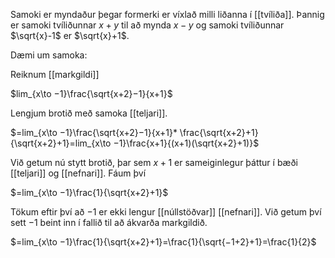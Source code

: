 Samoki er myndaður þegar formerki er víxlað milli liðanna í [[tvíliða]]. Þannig er samoki tvíliðunnar $x+y$ til að mynda $x−y$ og samoki tvíliðunnar $\sqrt{x}-1$ er $\sqrt{x}+1$.

Dæmi um samoka:

Reiknum [[markgildi]]

$lim_{x\to −1}\frac{\sqrt{x+2}−1}{x+1}$

Lengjum brotið með samoka [[teljari]].

$=lim_{x\to −1}\frac{\sqrt{x+2}−1}{x+1}* \frac{\sqrt{x+2}+1}{\sqrt{x+2}+1}=lim_{x\to −1}\frac{x+1}{(x+1)(\sqrt{x+2}+1)}$

Við getum nú stytt brotið, þar sem $x+1$
er sameiginlegur þáttur í bæði [[teljari]] og [[nefnari]]. Fáum því

$=lim_{x\to −1}\frac{1}{\sqrt{x+2}+1}$

Tökum eftir því að $−1$ er ekki lengur [[núllstöðvar]] [[nefnari]]. Við getum því sett $−1$ beint inn í fallið til að ákvarða markgildið.

$=lim_{x\to −1}\frac{1}{\sqrt{x+2}+1}=\frac{1}{\sqrt{−1+2}+1}=\frac{1}{2}$